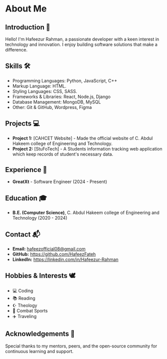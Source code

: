 
# About Me



## Introduction 🚀
Hello! I'm Hafeezur Rahman, a passionate developer with a keen interest in technology and innovation. I enjoy building software solutions that make a difference.

## Skills  🛠️
- Programming Languages: Python, JavaScript, C++
- Markup Language: HTML.
- Styling Languages: CSS, SASS.
- Frameworks & Libraries: React, Node.js, Django
- Database Management: MongoDB, MySQL
- Other: Git & GitHub, Wordpress, Figma

## Projects 💻
- **Project 1:** [CAHCET Website] - Made the official website of C. Abdul Hakeem college of Engineering and Technology.
- **Project 2:** [StuFoTech] - A Students information tracking web application which keep records of student's necessary data.


## Experience 🏢
- **GreatXt** - Software Engineer (2024 - Present)


## Education 🎓
- **B.E. (Computer Science)**,  C. Abdul Hakeem college of Engineering and Technology (2020 - 2024)

## Contact 📬
- **Email:** hafeezofficial08@gmail.com
- **GitHub:** https://github.com/HafeezFateh
- **LinkedIn:** https://linkedin.com/in/Hafeezur-Rahman

## Hobbies & Interests 🕊️
- 💻 Coding
- 📚 Reading
- ☪️ Theology
- 🥊 Combat Sports
- ✈️ Traveling
  

## Acknowledgements 🤝
Special thanks to my mentors, peers, and the open-source community for continuous learning and support.

